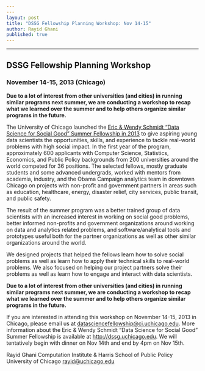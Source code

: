 ```yaml
---
---
layout: post
title: "DSSG Fellowship Planning Workshop: Nov 14-15"
author: Rayid Ghani
published: true
---
```

---

## DSSG Fellowship Planning Workshop
### November 14-15, 2013 (Chicago)

**Due to a lot of interest from other universities (and cities) in running similar programs next summer, we are conducting a workshop to recap what we learned over the summer and to help others organize similar programs in the future.**

The University of Chicago launched the [Eric & Wendy Schmidt “Data Science for Social Good” Summer Fellowship in 2013](http://dssg.uchicago.edu) to give aspiring young data scientists the opportunities, skills, and experience to tackle real-world problems with high social impact. In the first year of the program, approximately 600 applicants with Computer Science, Statistics, Economics, and Public Policy backgrounds from 200 universities around the world competed for 36 positions. The selected fellows, mostly graduate students and some advanced undergrads, worked with mentors from academia, industry, and the Obama Campaign analytics team in downtown Chicago on projects with non-profit and government partners in areas such as education, healthcare, energy, disaster relief, city services, public transit, and public safety.

The result of the summer program was a better trained group of data scientists with an increased interest in working on social good problems, better informed non-profits and government organizations around working on data and analytics related problems, and software/analytical tools and prototypes useful both for the partner organizations as well as other similar organizations around the world.

We designed projects that helped the fellows learn how to solve social problems as well as learn how to apply their technical skills to real-world problems. We also focused on helping our project partners solve their problems as well as learn how to engage and interact with data scientists.

**Due to a lot of interest from other universities (and cities) in running similar programs next summer, we are conducting a workshop to recap what we learned over the summer and to help others organize similar programs in the future.**

If you are interested in attending this workshop on November 14-15, 2013 in Chicago, please email us at datasciencefellowship@ci.uchicago.edu. More information about the Eric & Wendy Schmidt “Data Science for Social Good” Summer Fellowship is available at http://dssg.uchicago.edu. We will tentatively begin with dinner on Nov 14th and end by 4pm on Nov 15th. 

Rayid Ghani
Computation Institute & Harris School of Public Policy
University of Chicago
rayid@uchicago.edu

